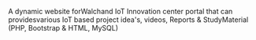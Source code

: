 A dynamic website forWalchand IoT Innovation center portal that can providesvarious IoT based project idea's, videos, Reports & StudyMaterial (PHP, Bootstrap & HTML, MySQL)
